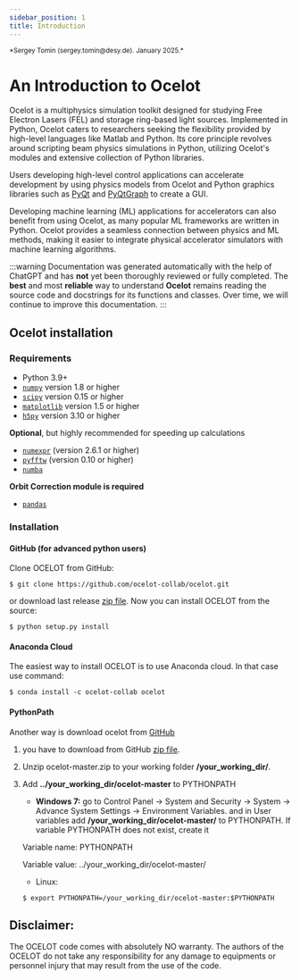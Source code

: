 ```yaml
---
sidebar_position: 1
title: Introduction
---
```

<small>
*Sergey Tomin (sergey.tomin@desy.de). January 2025.*
</small>


# An Introduction to Ocelot

Ocelot is a multiphysics simulation toolkit designed for studying Free Electron Lasers (FEL) and storage ring-based light sources. Implemented in Python, Ocelot caters to researchers seeking the flexibility provided by high-level languages like Matlab and Python. Its core principle revolves around scripting beam physics simulations in Python, utilizing Ocelot's modules and extensive collection of Python libraries.

Users developing high-level control applications can accelerate development by using physics models from Ocelot and Python graphics libraries such as [PyQt](http://pyqt.sourceforge.net/Docs/PyQt5/) and [PyQtGraph](http://www.pyqtgraph.org/) to create a GUI. 

Developing machine learning (ML) applications for accelerators can also benefit from using Ocelot, as many popular ML frameworks are written in Python. Ocelot provides a seamless connection between physics and ML methods, making it easier to integrate physical accelerator simulators with machine learning algorithms.

:::warning
Documentation was generated automatically with the help of ChatGPT and has **not** yet been thoroughly reviewed or fully completed. 
The **best** and most **reliable** way to understand **Ocelot** remains reading the source code and docstrings for its functions and classes. 
Over time, we will continue to improve this documentation.
:::


## Ocelot installation
<a id='installation'></a>

### Requirements
-  Python 3.9+
- [`numpy`](https://numpy.org/) version 1.8 or higher
- [`scipy`](https://scipy.org/) version 0.15 or higher
- [`matplotlib`](https://matplotlib.org/) version 1.5 or higher
- [`h5py`](https://www.h5py.org/) version 3.10 or higher

**Optional**, but highly recommended for speeding up calculations

- [`numexpr`](https://numexpr.readthedocs.io/en/latest/user_guide.html) (version 2.6.1 or higher)
- [`pyfftw`](https://pyfftw.readthedocs.io/en/latest/) (version 0.10 or higher)
- [`numba`](https://numba.pydata.org/)

**Orbit Correction module is required**
- [`pandas`](https://pandas.pydata.org/)

### Installation
#### GitHub (for advanced python users)
Clone OCELOT from GitHub:
```
$ git clone https://github.com/ocelot-collab/ocelot.git
```
or download last release [zip file](https://github.com/ocelot-collab/ocelot/archive/refs/heads/master.zip).
Now you can install OCELOT from the source:
```
$ python setup.py install
```

#### Anaconda Cloud
The easiest way to install OCELOT is to use Anaconda cloud. In that case use command:
 ```
 $ conda install -c ocelot-collab ocelot
 ``` 

#### PythonPath
Another way is download ocelot from [GitHub](https://github.com/ocelot-collab/ocelot)
1. you have to download from GitHub [zip file](https://github.com/ocelot-collab/ocelot/archive/master.zip).
2. Unzip ocelot-master.zip to your working folder **/your_working_dir/**.
3. Add **../your_working_dir/ocelot-master** to PYTHONPATH
    - **Windows 7:** go to Control Panel -> System and Security -> System -> Advance System Settings -> Environment Variables.
    and in User variables add **/your_working_dir/ocelot-master/** to PYTHONPATH. If variable PYTHONPATH does not exist, create it

    Variable name: PYTHONPATH

    Variable value: ../your_working_dir/ocelot-master/
    - Linux:
    ```
    $ export PYTHONPATH=/your_working_dir/ocelot-master:$PYTHONPATH
    ```

## Disclaimer: 
The OCELOT code comes with absolutely NO warranty. The authors of the OCELOT do not take any responsibility for any damage to equipments or personnel injury that may result from the use of the code.

